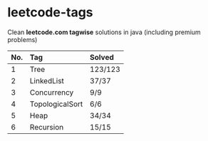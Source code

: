 # leetcode-tags

Clean **leetcode.com tagwise** solutions in java (including premium problems)

|No.|Tag|Solved|
|:---|:---|:---|
|1|Tree |123/123|
|2|LinkedList|37/37|
|3|Concurrency|9/9|
|4|TopologicalSort|6/6|
|5|Heap|34/34|
|6|Recursion|15/15|